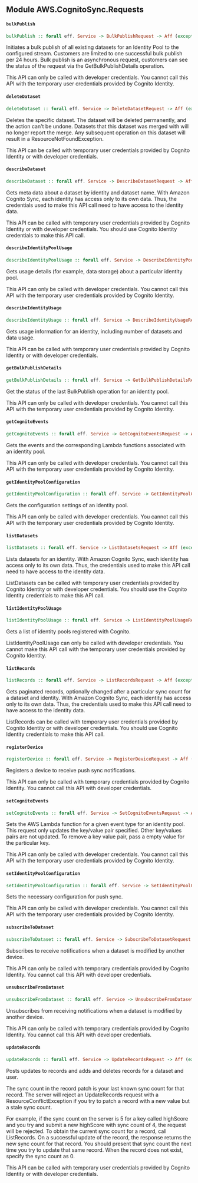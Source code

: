 ## Module AWS.CognitoSync.Requests

#### `bulkPublish`

``` purescript
bulkPublish :: forall eff. Service -> BulkPublishRequest -> Aff (exception :: EXCEPTION | eff) BulkPublishResponse
```

<p>Initiates a bulk publish of all existing datasets for an Identity Pool to the configured stream. Customers are limited to one successful bulk publish per 24 hours. Bulk publish is an asynchronous request, customers can see the status of the request via the GetBulkPublishDetails operation.</p> <p>This API can only be called with developer credentials. You cannot call this API with the temporary user credentials provided by Cognito Identity.</p>

#### `deleteDataset`

``` purescript
deleteDataset :: forall eff. Service -> DeleteDatasetRequest -> Aff (exception :: EXCEPTION | eff) DeleteDatasetResponse
```

<p>Deletes the specific dataset. The dataset will be deleted permanently, and the action can't be undone. Datasets that this dataset was merged with will no longer report the merge. Any subsequent operation on this dataset will result in a ResourceNotFoundException.</p> <p>This API can be called with temporary user credentials provided by Cognito Identity or with developer credentials.</p>

#### `describeDataset`

``` purescript
describeDataset :: forall eff. Service -> DescribeDatasetRequest -> Aff (exception :: EXCEPTION | eff) DescribeDatasetResponse
```

<p>Gets meta data about a dataset by identity and dataset name. With Amazon Cognito Sync, each identity has access only to its own data. Thus, the credentials used to make this API call need to have access to the identity data.</p> <p>This API can be called with temporary user credentials provided by Cognito Identity or with developer credentials. You should use Cognito Identity credentials to make this API call.</p>

#### `describeIdentityPoolUsage`

``` purescript
describeIdentityPoolUsage :: forall eff. Service -> DescribeIdentityPoolUsageRequest -> Aff (exception :: EXCEPTION | eff) DescribeIdentityPoolUsageResponse
```

<p>Gets usage details (for example, data storage) about a particular identity pool.</p> <p>This API can only be called with developer credentials. You cannot call this API with the temporary user credentials provided by Cognito Identity.</p>

#### `describeIdentityUsage`

``` purescript
describeIdentityUsage :: forall eff. Service -> DescribeIdentityUsageRequest -> Aff (exception :: EXCEPTION | eff) DescribeIdentityUsageResponse
```

<p>Gets usage information for an identity, including number of datasets and data usage.</p> <p>This API can be called with temporary user credentials provided by Cognito Identity or with developer credentials.</p>

#### `getBulkPublishDetails`

``` purescript
getBulkPublishDetails :: forall eff. Service -> GetBulkPublishDetailsRequest -> Aff (exception :: EXCEPTION | eff) GetBulkPublishDetailsResponse
```

<p>Get the status of the last BulkPublish operation for an identity pool.</p> <p>This API can only be called with developer credentials. You cannot call this API with the temporary user credentials provided by Cognito Identity.</p>

#### `getCognitoEvents`

``` purescript
getCognitoEvents :: forall eff. Service -> GetCognitoEventsRequest -> Aff (exception :: EXCEPTION | eff) GetCognitoEventsResponse
```

<p>Gets the events and the corresponding Lambda functions associated with an identity pool.</p> <p>This API can only be called with developer credentials. You cannot call this API with the temporary user credentials provided by Cognito Identity.</p>

#### `getIdentityPoolConfiguration`

``` purescript
getIdentityPoolConfiguration :: forall eff. Service -> GetIdentityPoolConfigurationRequest -> Aff (exception :: EXCEPTION | eff) GetIdentityPoolConfigurationResponse
```

<p>Gets the configuration settings of an identity pool.</p> <p>This API can only be called with developer credentials. You cannot call this API with the temporary user credentials provided by Cognito Identity.</p>

#### `listDatasets`

``` purescript
listDatasets :: forall eff. Service -> ListDatasetsRequest -> Aff (exception :: EXCEPTION | eff) ListDatasetsResponse
```

<p>Lists datasets for an identity. With Amazon Cognito Sync, each identity has access only to its own data. Thus, the credentials used to make this API call need to have access to the identity data.</p> <p>ListDatasets can be called with temporary user credentials provided by Cognito Identity or with developer credentials. You should use the Cognito Identity credentials to make this API call.</p>

#### `listIdentityPoolUsage`

``` purescript
listIdentityPoolUsage :: forall eff. Service -> ListIdentityPoolUsageRequest -> Aff (exception :: EXCEPTION | eff) ListIdentityPoolUsageResponse
```

<p>Gets a list of identity pools registered with Cognito.</p> <p>ListIdentityPoolUsage can only be called with developer credentials. You cannot make this API call with the temporary user credentials provided by Cognito Identity.</p>

#### `listRecords`

``` purescript
listRecords :: forall eff. Service -> ListRecordsRequest -> Aff (exception :: EXCEPTION | eff) ListRecordsResponse
```

<p>Gets paginated records, optionally changed after a particular sync count for a dataset and identity. With Amazon Cognito Sync, each identity has access only to its own data. Thus, the credentials used to make this API call need to have access to the identity data.</p> <p>ListRecords can be called with temporary user credentials provided by Cognito Identity or with developer credentials. You should use Cognito Identity credentials to make this API call.</p>

#### `registerDevice`

``` purescript
registerDevice :: forall eff. Service -> RegisterDeviceRequest -> Aff (exception :: EXCEPTION | eff) RegisterDeviceResponse
```

<p>Registers a device to receive push sync notifications.</p> <p>This API can only be called with temporary credentials provided by Cognito Identity. You cannot call this API with developer credentials.</p>

#### `setCognitoEvents`

``` purescript
setCognitoEvents :: forall eff. Service -> SetCognitoEventsRequest -> Aff (exception :: EXCEPTION | eff) Unit
```

<p>Sets the AWS Lambda function for a given event type for an identity pool. This request only updates the key/value pair specified. Other key/values pairs are not updated. To remove a key value pair, pass a empty value for the particular key.</p> <p>This API can only be called with developer credentials. You cannot call this API with the temporary user credentials provided by Cognito Identity.</p>

#### `setIdentityPoolConfiguration`

``` purescript
setIdentityPoolConfiguration :: forall eff. Service -> SetIdentityPoolConfigurationRequest -> Aff (exception :: EXCEPTION | eff) SetIdentityPoolConfigurationResponse
```

<p>Sets the necessary configuration for push sync.</p> <p>This API can only be called with developer credentials. You cannot call this API with the temporary user credentials provided by Cognito Identity.</p>

#### `subscribeToDataset`

``` purescript
subscribeToDataset :: forall eff. Service -> SubscribeToDatasetRequest -> Aff (exception :: EXCEPTION | eff) SubscribeToDatasetResponse
```

<p>Subscribes to receive notifications when a dataset is modified by another device.</p> <p>This API can only be called with temporary credentials provided by Cognito Identity. You cannot call this API with developer credentials.</p>

#### `unsubscribeFromDataset`

``` purescript
unsubscribeFromDataset :: forall eff. Service -> UnsubscribeFromDatasetRequest -> Aff (exception :: EXCEPTION | eff) UnsubscribeFromDatasetResponse
```

<p>Unsubscribes from receiving notifications when a dataset is modified by another device.</p> <p>This API can only be called with temporary credentials provided by Cognito Identity. You cannot call this API with developer credentials.</p>

#### `updateRecords`

``` purescript
updateRecords :: forall eff. Service -> UpdateRecordsRequest -> Aff (exception :: EXCEPTION | eff) UpdateRecordsResponse
```

<p>Posts updates to records and adds and deletes records for a dataset and user.</p> <p>The sync count in the record patch is your last known sync count for that record. The server will reject an UpdateRecords request with a ResourceConflictException if you try to patch a record with a new value but a stale sync count.</p> <p>For example, if the sync count on the server is 5 for a key called highScore and you try and submit a new highScore with sync count of 4, the request will be rejected. To obtain the current sync count for a record, call ListRecords. On a successful update of the record, the response returns the new sync count for that record. You should present that sync count the next time you try to update that same record. When the record does not exist, specify the sync count as 0.</p> <p>This API can be called with temporary user credentials provided by Cognito Identity or with developer credentials.</p>


